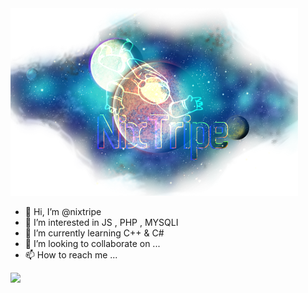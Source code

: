   <img src="https://raw.githubusercontent.com/nixtripe/nixtripe/main/nixtriplogo.png">

- 👋 Hi, I’m @nixtripe
- 👀 I’m interested in JS , PHP , MYSQLI
- 🌱 I’m currently learning C++ & C#
- 💞️ I’m looking to collaborate on ...
- 📫 How to reach me ...

![](https://komarev.com/ghpvc/?username=nixtripe&label=PROFILE+VIEWS)
<!---
nixtripe/nixtripe is a ✨ special ✨ repository because its `README.md` (this file) appears on your GitHub profile.
You can click the Preview link to take a look at your changes.
--->
